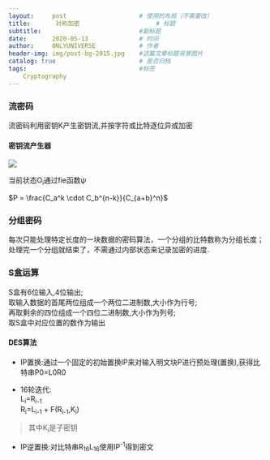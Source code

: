 ```yaml
---
layout:     post                    # 使用的布局（不需要改）
title:       对称加密                     # 标题 
subtitle:                           #副标题
date:       2020-05-13              # 时间
author:     ONLYUNIVERSE            # 作者
header-img: img/post-bg-2015.jpg    #这篇文章标题背景图片
catalog: true                       # 是否归档
tags:                               #标签
    Cryptography
---
```


### 流密码

流密码利用密钥K产生密钥流,并按字符或比特逐位异或加密

#### 密钥流产生器

![ ](https://wx1.sbimg.cn/2020/05/17/HOQBKRY7ECNSMQRBTDPXX.png)

当前状态O<sub>i</sub>通过fie函数$\psi$  

$P = \frac{C_a^k \cdot C_b^{n-k}}{C_{a+b}^n}$

### 分组密码

每次只能处理特定长度的一块数据的密码算法，一个分组的比特数称为分组长度；处理完一个分组就结束了，不需通过内部状态来记录加密的进度.

### S盒运算

S盒有6位输入,4位输出;  
取输入数据的首尾两位组成一个两位二进制数,大小作为行号;  
再取剩余的四位组成一个四位二进制数,大小作为列号;  
取S盒中对应位置的数作为输出

#### DES算法

- IP置换:通过一个固定的初始置换IP来对输入明文块P进行预处理(置换),获得比特串P0=L0R0

- 16轮迭代:  
L<sub>i</sub>=R<sub>i-1</sub>  
R<sub>i</sub>=L<sub>i-1</sub> + F(R<sub>i-1</sub>,K<sub>i</sub>)

>其中K<sub>i</sub>是子密钥  
> 

- IP逆置换:对比特串R<sub>16</sub>L<sub>16</sub>使用IP<sup>-1</sup>得到密文
